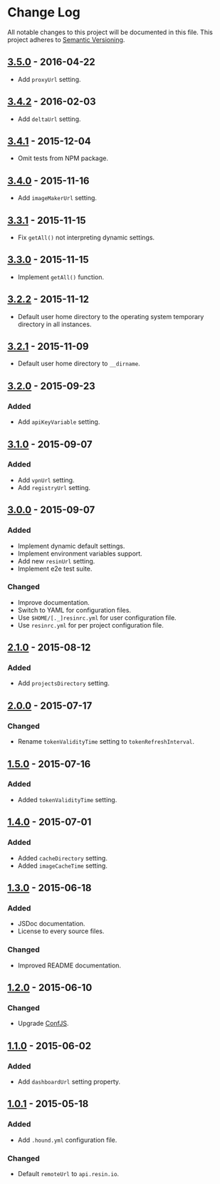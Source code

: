 # Change Log

All notable changes to this project will be documented in this file.
This project adheres to [Semantic Versioning](http://semver.org/).

## [3.5.0] - 2016-04-22

- Add `proxyUrl` setting.

## [3.4.2] - 2016-02-03

- Add `deltaUrl` setting.

## [3.4.1] - 2015-12-04

- Omit tests from NPM package.

## [3.4.0] - 2015-11-16

- Add `imageMakerUrl` setting.

## [3.3.1] - 2015-11-15

- Fix `getAll()` not interpreting dynamic settings.

## [3.3.0] - 2015-11-15

- Implement `getAll()` function.

## [3.2.2] - 2015-11-12

- Default user home directory to the operating system temporary directory in all instances.

## [3.2.1] - 2015-11-09

- Default user home directory to `__dirname`.

## [3.2.0] - 2015-09-23

### Added

- Add `apiKeyVariable` setting.

## [3.1.0] - 2015-09-07

### Added

- Add `vpnUrl` setting.
- Add `registryUrl` setting.

## [3.0.0] - 2015-09-07

### Added

- Implement dynamic default settings.
- Implement environment variables support.
- Add new `resinUrl` setting.
- Implement e2e test suite.

### Changed

- Improve documentation.
- Switch to YAML for configuration files.
- Use `$HOME/[._]resinrc.yml` for user configuration file.
- Use `resinrc.yml` for per project configuration file.

## [2.1.0] - 2015-08-12

### Added

- Add `projectsDirectory` setting.

## [2.0.0] - 2015-07-17

### Changed

- Rename `tokenValidityTime` setting to `tokenRefreshInterval`.

## [1.5.0] - 2015-07-16

### Added

- Added `tokenValidityTime` setting.

## [1.4.0] - 2015-07-01

### Added

- Added `cacheDirectory` setting.
- Added `imageCacheTime` setting.

## [1.3.0] - 2015-06-18

### Added

- JSDoc documentation.
- License to every source files.

### Changed

- Improved README documentation.

## [1.2.0] - 2015-06-10

### Changed

- Upgrade [ConfJS](https://github.com/resin-io/conf.js).

## [1.1.0] - 2015-06-02

### Added

- Add `dashboardUrl` setting property.

## [1.0.1] - 2015-05-18

### Added

- Add `.hound.yml` configuration file.

### Changed

- Default `remoteUrl` to `api.resin.io`.

[3.5.0]: https://github.com/resin-io-modules/resin-settings-client/compare/v3.4.2...v3.5.0
[3.4.2]: https://github.com/resin-io-modules/resin-settings-client/compare/v3.4.1...v3.4.2
[3.4.1]: https://github.com/resin-io-modules/resin-settings-client/compare/v3.4.0...v3.4.1
[3.4.0]: https://github.com/resin-io-modules/resin-settings-client/compare/v3.3.1...v3.4.0
[3.3.1]: https://github.com/resin-io-modules/resin-settings-client/compare/v3.3.0...v3.3.1
[3.3.0]: https://github.com/resin-io-modules/resin-settings-client/compare/v3.2.2...v3.3.0
[3.2.2]: https://github.com/resin-io-modules/resin-settings-client/compare/v3.2.1...v3.2.2
[3.2.1]: https://github.com/resin-io-modules/resin-settings-client/compare/v3.2.0...v3.2.1
[3.2.0]: https://github.com/resin-io-modules/resin-settings-client/compare/v3.1.0...v3.2.0
[3.1.0]: https://github.com/resin-io-modules/resin-settings-client/compare/v3.0.0...v3.1.0
[3.0.0]: https://github.com/resin-io-modules/resin-settings-client/compare/v2.1.0...v3.0.0
[2.1.0]: https://github.com/resin-io-modules/resin-settings-client/compare/v2.0.0...v2.1.0
[2.0.0]: https://github.com/resin-io-modules/resin-settings-client/compare/v1.5.0...v2.0.0
[1.5.0]: https://github.com/resin-io-modules/resin-settings-client/compare/v1.4.0...v1.5.0
[1.4.0]: https://github.com/resin-io-modules/resin-settings-client/compare/v1.3.0...v1.4.0
[1.3.0]: https://github.com/resin-io-modules/resin-settings-client/compare/v1.2.0...v1.3.0
[1.2.0]: https://github.com/resin-io-modules/resin-settings-client/compare/v1.1.0...v1.2.0
[1.1.0]: https://github.com/resin-io-modules/resin-settings-client/compare/v1.0.1...v1.1.0
[1.0.1]: https://github.com/resin-io-modules/resin-settings-client/compare/v1.0.0...v1.0.1
